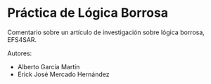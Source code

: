 # Práctica de Lógica Borrosa

Comentario sobre un artículo de investigación sobre lógica borrosa, EFS4SAR.

Autores:

- Alberto García Martín
- Erick José Mercado Hernández
